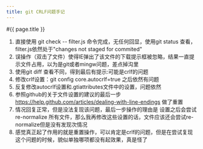 ```yaml
---
title: git CRLF问题手记
---
```



#{{ page.title }}
1. 直接使用 git check -- filter.js 命令完成，无任何回显，使用git status 查看，filter.js依然处于"changes not staged for commited"
2. 误操作（双击了文件）使得IE弹出了该文件的下载提示框被忽略，结果一直提示文件占用，以为是git或者mingw问题，差点掉沟里
3. 使用git diff 查看不同，得到最后有提示:可能是crlf的问题
4. 修改crlf设置：git config core.autocrlf=true 之后依然有问题
5. 反复修改autocrlf设置和.gtiattributes文件中的设置，问题依然
6. 参照github的关于文件设置的建议的最后一步 https://help.github.com/articles/dealing-with-line-endings 做了重置
7. 情况回复正常，但是没法复现该问题，最后一步操作的理由是 设置之后会尝试re-normalize 所有文件，那么我再修改这些设置的话，文件应该还会尝试re-normalize但是没有发现次情况
8. 感觉真正起了作用的就是重置操作，可以肯定是crlf的问题，但是在尝试复现这个问题的时候，貌似单独哪项都没有起效果，真是怪了
	
	
	